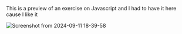 This is a preview of an exercise on Javascript and I had to have it here cause I like it


![Screenshot from 2024-09-11 18-39-58](https://github.com/user-attachments/assets/27ec98bc-533b-47a0-beb3-6e8f60d68264)
